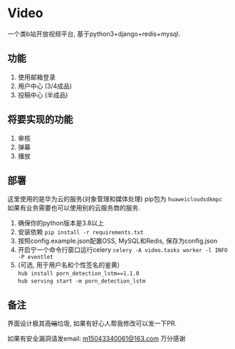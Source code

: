 # Video

一个类b站开放视频平台, 基于python3+django+redis+mysql.

## 功能

1. 使用邮箱登录
2. 用户中心 (3/4成品)
3. 投稿中心 (半成品)

## 将要实现的功能

1. 审核
2. 弹幕
3. 播放

## 部署

这里使用的是华为云的服务(对象管理和媒体处理) pip包为 `huaweicloudsdkmpc` <br>如果有业务需要也可以使用别的云服务商的服务.

1. 确保你的python版本是3.8以上
2. 安装依赖 `pip install -r requirements.txt`
3. 按照config.example.json配置OSS, MySQL和Redis, 保存为config.json
4. 开启宁一个命令行窗口运行celery `celery -A video.tasks worker -l INFO -P eventlet`
5. (可选,
   用于用户名和个性签名的鉴黄) <br> `hub install porn_detection_lstm==1.1.0` <br> `hub serving start -m porn_detection_lstm`

## 备注

界面设计极其~~高端~~垃圾, 如果有好心人帮我修改可以发一下PR.

如果有安全漏洞请发email: m15043340061@163.com 万分感谢